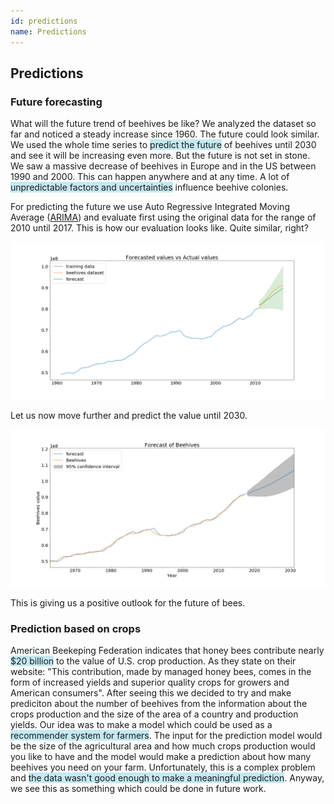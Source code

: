 ```yaml
---
id: predictions
name: Predictions
---
```


## Predictions

### Future forecasting
What will the future trend of beehives be like? We analyzed the dataset so far and noticed a steady increase since 1960. The future could look similar. We used the whole time series to <span style="background-color: #c4e9f3">predict the future</span> of beehives until 2030 and see it will be increasing even more. But the future is not set in stone. We saw a massive decrease of beehives in Europe and in the US between 1990 and 2000. This can happen anywhere and at any time. A lot of <span style="background-color: #c4e9f3">unpredictable factors and uncertainties</span> influence beehive colonies. 

For predicting the future we use Auto Regressive Integrated Moving Average ([ARIMA](https://en.wikipedia.org/wiki/Autoregressive_integrated_moving_average "ARIMA")) and evaluate first using the original data for the range of 2010 until 2017. This is how our evaluation looks like. Quite similar, right? 

<img src="../plots/beehives_arima_evaluation.png" alt="Arima Prediction" title="Beehives Future Prediction&quot; " style="border-radius:0" />

Let us now move further and predict the value until 2030. 

<img src="../plots/beehives_arima.png" alt="Arima Prediction" title="Beehives Future Prediction&quot; " style="border-radius:0" />

This is giving us a positive outlook for the future of bees.

### Prediction based on crops
American Beekeping Federation indicates that honey bees contribute nearly <span style="background-color: #c4e9f3">$20 billion</span> to the value of U.S. crop production. As they state on their website: "This contribution, made by managed honey bees, comes in the form of increased yields and superior quality crops for growers and American consumers". After seeing this we decided to try and make prediciton about the number of beehives from the information about the crops production and the size of the area of a country and production yields. Our idea was to make a model which could be used as a <span style="background-color: #c4e9f3">recommender system for farmers</span>. The input for the prediction model would be the size of the agricultural area and how much crops production would you like to have and the model would make a prediction about how many beehives you need on your farm. Unfortunately, this is a complex problem and <span style="background-color: #c4e9f3">the data wasn't good enough to make a meaningful prediction</span>. Anyway, we see this as something which could be done in future work.